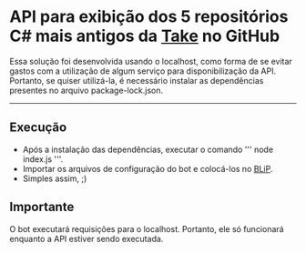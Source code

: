 # API para exibição dos 5 repositórios C# mais antigos da [Take](github.com/takenet) no GitHub

Essa solução foi desenvolvida usando o localhost, como forma de se evitar gastos com a utilização de algum serviço para disponibilização da API. Portanto, se quiser utilizá-la, é necessário instalar as dependências presentes no arquivo package-lock.json.

---

## Execução
  * Após a instalação das dependências, executar o comando ''' node index.js '''.
  * Importar os arquivos de configuração do bot e colocá-los no [BLiP](https://portal.blip.ai).
  * Simples assim, ;)
  
## Importante
  O bot executará requisições para o localhost. Portanto, ele só funcionará enquanto a API estiver sendo executada.
